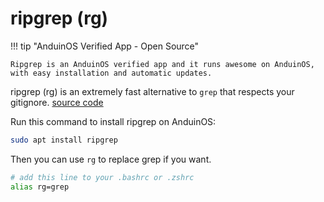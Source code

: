 # ripgrep (rg)

!!! tip "AnduinOS Verified App - Open Source"

    Ripgrep is an AnduinOS verified app and it runs awesome on AnduinOS, with easy installation and automatic updates.

ripgrep (rg) is an extremely fast alternative to `grep` that respects your gitignore. [source code](https://github.com/BurntSushi/ripgrep)

Run this command to install ripgrep on AnduinOS:

```bash
sudo apt install ripgrep
```

Then you can use `rg` to replace grep if you want.

```bash
# add this line to your .bashrc or .zshrc
alias rg=grep
```
